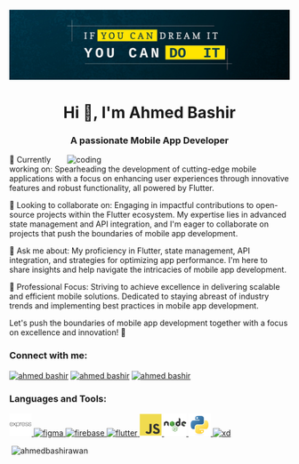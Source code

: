 ![logo](https://github.com/AhmedBashirAwan/AhmedBashirAwan/blob/main/Github%20Banner.jpg)
<h1 align="center">Hi 👋, I'm Ahmed Bashir</h1>
<h3 align="center">A passionate Mobile App Developer</h3>

<img align="right" alt="coding" width="400" src="https://camo.githubusercontent.com/19db51af5f90f1b152bc0b9078f5fe97053955be5074f03f17019c70345bdcdb/68747470733a2f2f6d69726f2e6d656469756d2e636f6d2f6d61782f313336302f302a37513379765349765f7430696f4a2d5a2e676966">


<p align="left">

🔭 Currently working on: Spearheading the development of cutting-edge mobile applications with a focus on enhancing user experiences through innovative features and robust functionality, all powered by Flutter.

👯 Looking to collaborate on: Engaging in impactful contributions to open-source projects within the Flutter ecosystem. My expertise lies in advanced state management and API integration, and I'm eager to collaborate on projects that push the boundaries of mobile app development.

💬 Ask me about: My proficiency in Flutter, state management, API integration, and strategies for optimizing app performance. I'm here to share insights and help navigate the intricacies of mobile app development.

🚀 Professional Focus: Striving to achieve excellence in delivering scalable and efficient mobile solutions. Dedicated to staying abreast of industry trends and implementing best practices in mobile app development.

Let's push the boundaries of mobile app development together with a focus on excellence and innovation! 🚀
</p>

<h3 align="left">Connect with me:</h3>
<p align="left">
<a href="https://linkedin.com/in/ahmed bashir" target="blank"><img align="center" src="https://raw.githubusercontent.com/rahuldkjain/github-profile-readme-generator/master/src/images/icons/Social/linked-in-alt.svg" alt="ahmed bashir" height="30" width="40" /></a>
<a href="https://stackoverflow.com/users/ahmed bashir" target="blank"><img align="center" src="https://raw.githubusercontent.com/rahuldkjain/github-profile-readme-generator/master/src/images/icons/Social/stack-overflow.svg" alt="ahmed bashir" height="30" width="40" /></a>
<a href="https://fb.com/ahmed bashir" target="blank"><img align="center" src="https://raw.githubusercontent.com/rahuldkjain/github-profile-readme-generator/master/src/images/icons/Social/facebook.svg" alt="ahmed bashir" height="30" width="40" /></a>
</p>

<h3 align="left">Languages and Tools:</h3>
<p align="left"> <a href="https://expressjs.com" target="_blank" rel="noreferrer"> <img src="https://raw.githubusercontent.com/devicons/devicon/master/icons/express/express-original-wordmark.svg" alt="express" width="40" height="40"/> </a> <a href="https://www.figma.com/" target="_blank" rel="noreferrer"> <img src="https://www.vectorlogo.zone/logos/figma/figma-icon.svg" alt="figma" width="40" height="40"/> </a> <a href="https://firebase.google.com/" target="_blank" rel="noreferrer"> <img src="https://www.vectorlogo.zone/logos/firebase/firebase-icon.svg" alt="firebase" width="40" height="40"/> </a> <a href="https://flutter.dev" target="_blank" rel="noreferrer"> <img src="https://www.vectorlogo.zone/logos/flutterio/flutterio-icon.svg" alt="flutter" width="40" height="40"/> </a> <a href="https://developer.mozilla.org/en-US/docs/Web/JavaScript" target="_blank" rel="noreferrer"> <img src="https://raw.githubusercontent.com/devicons/devicon/master/icons/javascript/javascript-original.svg" alt="javascript" width="40" height="40"/> </a> <a href="https://nodejs.org" target="_blank" rel="noreferrer"> <img src="https://raw.githubusercontent.com/devicons/devicon/master/icons/nodejs/nodejs-original-wordmark.svg" alt="nodejs" width="40" height="40"/> </a> <a href="https://www.python.org" target="_blank" rel="noreferrer"> <img src="https://raw.githubusercontent.com/devicons/devicon/master/icons/python/python-original.svg" alt="python" width="40" height="40"/> </a> <a href="https://www.adobe.com/products/xd.html" target="_blank" rel="noreferrer"> <img src="https://cdn.worldvectorlogo.com/logos/adobe-xd.svg" alt="xd" width="40" height="40"/> </a> </p>

<p>&nbsp;<img align="center" src="https://github-readme-stats.vercel.app/api?username=ahmedbashirawan&show_icons=true&locale=en" alt="ahmedbashirawan" /></p>
